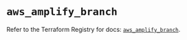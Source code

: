 # `aws_amplify_branch`

Refer to the Terraform Registry for docs: [`aws_amplify_branch`](https://registry.terraform.io/providers/hashicorp/aws/5.90.1/docs/resources/amplify_branch).
